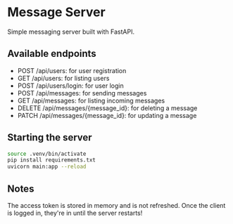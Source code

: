 # Message Server

Simple messaging server built with FastAPI.

## Available endpoints

- POST /api/users: for user registration
- GET /api/users: for listing users
- POST /api/users/login: for user login
- POST /api/messages: for sending messages
- GET /api/messages: for listing incoming messages
- DELETE /api/messages/{message_id}: for deleting a message
- PATCH /api/messages/{message_id}: for updating a message

## Starting the server

```bash
source .venv/bin/activate
pip install requirements.txt
uvicorn main:app --reload
```

## Notes

The access token is stored in memory and is not refreshed. Once the client is logged in, they're in until the server restarts!